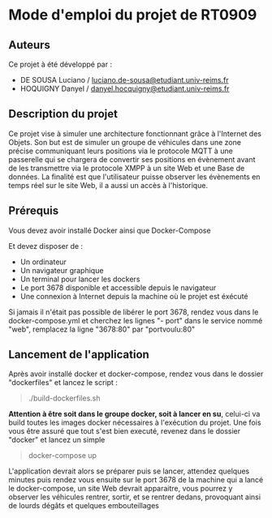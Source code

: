 # Mode d'emploi du projet de RT0909

## Auteurs

Ce projet à été développé par :
- DE SOUSA Luciano / luciano.de-sousa@etudiant.univ-reims.fr
- HOQUIGNY Danyel / danyel.hocquigny@etudiant.univ-reims.fr

## Description du projet

Ce projet vise à simuler une architecture fonctionnant grâce à l'Internet des Objets. Son but est de simuler un groupe de véhicules dans une zone précise communiquant leurs positions via le protocole MQTT à une passerelle qui se chargera de convertir ses positions en évènement avant de les transmettre via le protocole XMPP à un site Web et une Base de données. 
La finalité est que l'utilisateur puisse observer les évènements en temps réel sur le site Web, il a aussi un accès à l'historique.

## Prérequis

Vous devez avoir installé Docker ainsi que Docker-Compose

Et devez disposer de :
- Un ordinateur
- Un navigateur graphique
- Un terminal pour lancer les dockers
- Le port 3678 disponible et accessible depuis le navigateur
- Une connexion à Internet depuis la machine où le projet est éxécuté

Si jamais il n'était pas possible de libérer le port 3678, rendez vous dans le docker-compose.yml et cherchez les lignes "- port" dans le service nommé "web", remplacez la ligne "3678:80" par "portvoulu:80"

## Lancement de l'application

Après avoir installé docker et docker-compose, rendez vous dans le dossier "dockerfiles" et lancez le script :

> ./build-dockerfiles.sh

**Attention à être soit dans le groupe docker, soit à lancer en su**, celui-ci va build toutes les images docker nécessaires à l'exécution du projet. Une fois vous être assuré que tout s'est bien executé, revenez dans le dossier "docker" et lancez un simple

> docker-compose up

L'application devrait alors se préparer puis se lancer, attendez quelques minutes puis rendez vous ensuite sur le port 3678 de la machine qui a lancé le docker-compose, un site Web devrait apparaitre, vous pourrez y observer les véhicules rentrer, sortir, et se rentrer dedans, provoquant ainsi de lourds dégâts et quelques embouteillages

